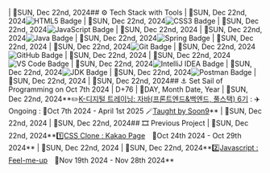 | 🚀SUN, Dec 22nd, 2024## ⚙️ Tech Stack with Tools
| 🚀SUN, Dec 22nd, 2024![HTML5 Badge](https://img.shields.io/badge/HTML5-E34F26?logo=html5&logoColor=white)
| 🚀SUN, Dec 22nd, 2024![CSS3 Badge](https://img.shields.io/badge/CSS3-1572B6?logo=css3&logoColor=white)
| 🚀SUN, Dec 22nd, 2024![JavaScript Badge](https://img.shields.io/badge/JavaScript-F7DF1E?logo=javascript&logoColor=black&labelColor=F7DF1E)
| 🚀SUN, Dec 22nd, 2024
| 🚀SUN, Dec 22nd, 2024![Java Badge](https://img.shields.io/badge/Java-007396?logo=openjdk&logoColor=white&labelColor=007396)
| 🚀SUN, Dec 22nd, 2024![Spring Badge](https://img.shields.io/badge/Spring-6DB33F?logo=spring&logoColor=white)
| 🚀SUN, Dec 22nd, 2024
| 🚀SUN, Dec 22nd, 2024![Git Badge](https://img.shields.io/badge/Git-F05032?logo=git&logoColor=white)
| 🚀SUN, Dec 22nd, 2024![GitHub Badge](https://img.shields.io/badge/GitHub-181717?logo=github&logoColor=white)
| 🚀SUN, Dec 22nd, 2024
| 🚀SUN, Dec 22nd, 2024![VS Code Badge](https://img.shields.io/badge/Visual%20Studio%20Code_1.95.3-007ACC?logo=visual-studio-code&logoColor=white)
| 🚀SUN, Dec 22nd, 2024![IntelliJ IDEA Badge](https://img.shields.io/badge/IntelliJ_IDEA_2024.2.2(Community_Edition)-000000?logo=intellijidea&logoColor=white&labelColor=000000)
| 🚀SUN, Dec 22nd, 2024![JDK Badge](https://img.shields.io/badge/-JDK_23-007396?logo=java&logoColor=white&labelColor=007396)
| 🚀SUN, Dec 22nd, 2024![Postman Badge](https://img.shields.io/badge/Postman-FF6C37?logo=postman&logoColor=white)
| 🚀SUN, Dec 22nd, 2024
| 🚀SUN, Dec 22nd, 2024## ⚓ Set Sail of Programming on Oct 7th 2024 | D+76 | 🚀DAY, Month Date, Year
| 🚀SUN, Dec 22nd, 2024**✏️[K-디지털 트레이닝: 자바(프론트엔드&백엔드, 풀스택) 6기](https://www.choongang.co.kr/html/sub03_07_n.php?#kangnam) : ✈️Ongoing : 📅Oct 7th 2024 - April 1st 2025 🪄[Taught by Soon9](https://github.com/soongu)**
| 🚀SUN, Dec 22nd, 2024
| 🚀SUN, Dec 22nd, 2024## 🎞️ Previous Project
| 🚀SUN, Dec 22nd, 2024**[1️⃣CSS Clone : Kakao Page](https://github.com/ThoI-i/1st-PJ-CSS-Clone)　📅Oct 24th 2024 - Oct 29th 2024**
| 🚀SUN, Dec 22nd, 2024
| 🚀SUN, Dec 22nd, 2024**[2️⃣Javascript : Feel-me-up](https://github.com/2nd-PJ-Javascript/Fill-me-Up)　📅Nov 19th 2024 - Nov 28th 2024**
